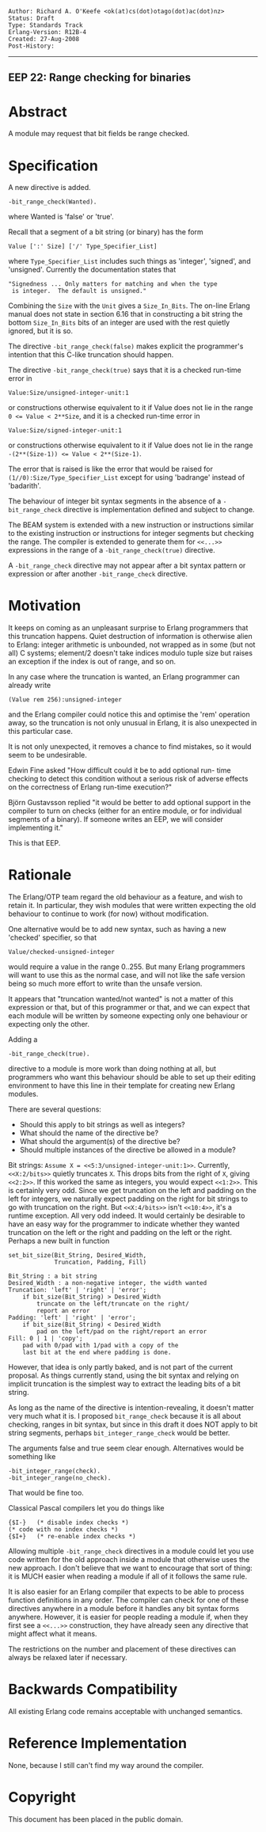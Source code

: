     Author: Richard A. O'Keefe <ok(at)cs(dot)otago(dot)ac(dot)nz>
    Status: Draft
    Type: Standards Track
    Erlang-Version: R12B-4
    Created: 27-Aug-2008
    Post-History:
****
EEP 22: Range checking for binaries
----

Abstract
========

A module may request that bit fields be range checked.

Specification
=============

A new directive is added.

    -bit_range_check(Wanted).

where Wanted is 'false' or 'true'.

Recall that a segment of a bit string (or binary) has the form

    Value [':' Size] ['/' Type_Specifier_List]

where `Type_Specifier_List` includes such things as 'integer',
'signed', and 'unsigned'.  Currently the documentation states
that

    "Signedness ... Only matters for matching and when the type
     is integer.  The default is unsigned."

Combining the `Size` with the `Unit` gives a `Size_In_Bits`.
The on-line Erlang manual does not state in section 6.16 that
in constructing a bit string the bottom `Size_In_Bits` bits of
an integer are used with the rest quietly ignored, but it is so.

The directive `-bit_range_check(false)` makes explicit the
programmer's intention that this C-like truncation should happen.

The directive `-bit_range_check(true)` says that it is a checked
run-time error in

    Value:Size/unsigned-integer-unit:1

or constructions otherwise equivalent to it if Value does not
lie in the range `0 <= Value < 2**Size`, and it is a checked
run-time error in

    Value:Size/signed-integer-unit:1

or constructions otherwise equivalent to it if Value does not
lie in the range `-(2**(Size-1)) <= Value < 2**(Size-1)`.

The error that is raised is like the error that would be raised
for `(1//0):Size/Type_Specifier_List` except for using 'badrange'
instead of 'badarith'.

The behaviour of integer bit syntax segments in the absence of
a `-bit_range_check` directive is implementation defined and
subject to change.

The BEAM system is extended with a new instruction or instructions
similar to the existing instruction or instructions for integer
segments but checking the range.  The compiler is extended to
generate them for `<<...>>` expressions in the range of a
`-bit_range_check(true)` directive.

A `-bit_range_check` directive may not appear after a bit syntax
pattern or expression or after another `-bit_range_check` directive.

Motivation
==========

It keeps on coming as an unpleasant surprise to Erlang programmers
that this truncation happens.  Quiet destruction of information is
otherwise alien to Erlang:  integer arithmetic is unbounded, not
wrapped as in some (but not all) C systems; element/2 doesn't take
indices modulo tuple size but raises an exception if the index is
out of range, and so on.

In any case where the truncation is wanted, an Erlang programmer
can already write

    (Value rem 256):unsigned-integer

and the Erlang compiler could notice this and optimise the 'rem'
operation away, so the truncation is not only unusual in Erlang,
it is also unexpected in this particular case.

It is not only unexpected, it removes a chance to find mistakes,
so it would seem to be undesirable.

Edwin Fine asked "How difficult could it be to add optional run-
time checking to detect this condition without a serious risk of
adverse effects on the correctness of Erlang run-time execution?"

Björn Gustavsson replied "it would be better to add optional
support in the compiler to turn on checks (either for an entire
module, or for individual segments of a binary).  If someone
writes an EEP, we will consider implementing it."

This is that EEP.

Rationale
=========

The Erlang/OTP team regard the old behaviour as a feature,
and wish to retain it.  In particular, they wish modules that
were written expecting the old behaviour to continue to work
(for now) without modification.

One alternative would be to add new syntax, such as having a
new 'checked' specifier, so that

    Value/checked-unsigned-integer

would require a value in the range 0..255.
But many Erlang programmers will want to use this as the normal
case, and will not like the safe version being so much more effort
to write than the unsafe version.

It appears that "truncation wanted/not wanted" is not a matter
of this expression or that, but of this programmer or that,
and we can expect that each module will be written by someone
expecting only one behaviour or expecting only the other.

Adding a

    -bit_range_check(true).

directive to a module is more work than doing nothing at all,
but programmers who want this behaviour should be able to set up
their editing environment to have this line in their template for
creating new Erlang modules.

There are several questions:

-   Should this apply to bit strings as well as integers?
-   What should the name of the directive be?
-   What should the argument(s) of the directive be?
-   Should multiple instances of the directive be allowed in
    a module?

Bit strings:  `Assume X = <<5:3/unsigned-integer-unit:1>>`.
Currently, `<<X:2/bits>>` quietly truncates `X`.  This drops bits
from the right of `X`, giving `<<2:2>>`.  If this worked the same
as integers, you would expect `<<1:2>>`.  This is certainly
very odd.  Since we get truncation on the left and padding on
the left for integers, we naturally expect padding on the
right for bit strings to go with truncation on the right.
But `<<X:4/bits>>` isn't `<<10:4>>`, it's a runtime exception.
All very odd indeed.  It would certainly be desirable to have
an easy way for the programmer to indicate whether they wanted
truncation on the left or the right and padding on the left or
the right.  Perhaps a new built in function

    set_bit_size(Bit_String, Desired_Width,
                 Truncation, Padding, Fill)

    Bit_String : a bit string
    Desired_Width : a non-negative integer, the width wanted
    Truncation: 'left' | 'right' | 'error';
        if bit_size(Bit_String) > Desired_Width
            truncate on the left/truncate on the right/
            report an error
    Padding: 'left' | 'right' | 'error';
        if bit_size(Bit_String) < Desired_Width
            pad on the left/pad on the right/report an error
    Fill: 0 | 1 | 'copy';
        pad with 0/pad with 1/pad with a copy of the
        last bit at the end where padding is done.

However, that idea is only partly baked, and is not part of the
current proposal.  As things currently stand, using the bit
syntax and relying on implicit truncation is the simplest way
to extract the leading bits of a bit string.

As long as the name of the directive is intention-revealing,
it doesn't matter very much what it is.
I proposed `bit_range_check` because it is all about checking,
ranges in bit syntax, but since in this draft it does NOT apply
to bit string segments, perhaps `bit_integer_range_check` would
be better.

The arguments false and true seem clear enough.
Alternatives would be something like

    -bit_integer_range(check).
    -bit_integer_range(no_check).

That would be fine too.

Classical Pascal compilers let you do things like

    {$I-}   (* disable index checks *)
    (* code with no index checks *)
    {$I+}   (* re-enable index checks *)

Allowing multiple `-bit_range_check` directives in a module could
let you use code written for the old approach inside a module
that otherwise uses the new approach.  I don't believe that we
want to encourage that sort of thing:  it is MUCH easier when
reading a module if all of it follows the same rule.

It is also easier for an Erlang compiler that expects to be able
to process function definitions in any order.  The compiler can
check for one of these directives anywhere in a module before it
handles any bit syntax forms anywhere.  However, it is easier for
people reading a module if, when they first see a `<<...>>`
construction, they have already seen any directive that might
affect what it means.

The restrictions on the number and placement of these directives
can always be relaxed later if necessary.

Backwards Compatibility
=======================

All existing Erlang code remains acceptable with unchanged semantics.

Reference Implementation
========================

None, because I still can't find my way around the compiler.

Copyright
=========

This document has been placed in the public domain.

[EmacsVar]: <> "Local Variables:"
[EmacsVar]: <> "mode: indented-text"
[EmacsVar]: <> "indent-tabs-mode: nil"
[EmacsVar]: <> "sentence-end-double-space: t"
[EmacsVar]: <> "fill-column: 70"
[EmacsVar]: <> "coding: utf-8"
[EmacsVar]: <> "End:"
